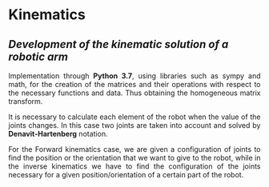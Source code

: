 # Kinematics
 
## _Development of the kinematic solution of a robotic arm_
<div style="text-align: justify">

Implementation through
<strong>Python 3.7</strong>, using libraries such as sympy and math, for the creation of the matrices and their operations with respect to the necessary functions and data. Thus obtaining the homogeneous matrix transform.

It is necessary to calculate each element of the robot when the value of the joints changes. In this case two joints are taken into account and solved by **Denavit-Hartenberg** notation.

For the Forward kinematics case, we are given a configuration of joints to find the position or the orientation that we want to give to the robot, while in the inverse kinematics we have to find the configuration of the joints necessary for a given position/orientation of a certain part of the robot.
</div>
